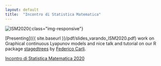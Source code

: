 ```yaml
---
layout: default
title:  "Incontro di Statistica Matematica" 
---
```


![ISM2020]({{site.baseurl}}/images/ISM2020.JPG){:class="img-responsive"}

[Presenting]({{ site.baseurl }}/pdf/slides_varando_ISM2020.pdf) work on Graphical continuous Lyapunov models and 
nice talk and tutorial on our R package 
[stagedtrees](https://cran.r-project.org/package=stagedtrees) 
by [Federico Carli](https://sites.google.com/site/federicocarlipersonalwebpage/home).  

[Incontro di Statistica Matematica 2020](http://www.dima.unige.it/SMID/ISM2020/)

